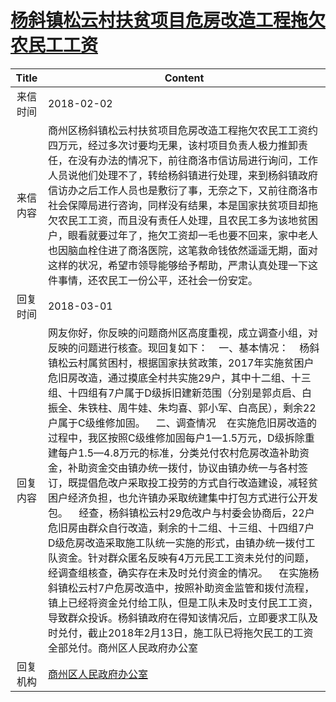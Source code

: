 # [杨斜镇松云村扶贫项目危房改造工程拖欠农民工工资](http://www.shangluo.gov.cn/zmhd/ldxxxx.jsp?urltype=leadermail.LeaderMailContentUrl&wbtreeid=1112&leadermailid=4538)

| Title |                                                                                                                                                                                                                                                                                                             Content                                                                                                                                                                                                                                                                                                              |
|:-----:|----------------------------------------------------------------------------------------------------------------------------------------------------------------------------------------------------------------------------------------------------------------------------------------------------------------------------------------------------------------------------------------------------------------------------------------------------------------------------------------------------------------------------------------------------------------------------------------------------------------------------------|
| 来信时间  | 2018-02-02                                                                                                                                                                                                                                                                                                                                                                                                                                                                                                                                                                                                                       |
| 来信内容  | 商州区杨斜镇松云村扶贫项目危房改造工程拖欠农民工工资约四万元，经过多次讨要均无果，该村项目负责人极力推卸责任，在没有办法的情况下，前往商洛市信访局进行询问，工作人员说他们处理不了，转给杨斜镇进行处理，来到杨斜镇政府信访办之后工作人员也是敷衍了事，无奈之下，又前往商洛市社会保障局进行咨询，同样没有结果，本是国家扶贫项目却拖欠农民工工资，而且没有责任人处理，且农民工多为该地贫困户，眼看就要过年了，拖欠工资却一毛也要不回来，家中老人也因脑血栓住进了商洛医院，这笔救命钱依然遥遥无期，面对这样的状况，希望市领导能够给予帮助，严肃认真处理一下这件事情，还农民工一份公平，还社会一份安定。                                                                                                                                                                                                                                                                                                                               |
| 回复时间  | 2018-03-01                                                                                                                                                                                                                                                                                                                                                                                                                                                                                                                                                                                                                       |
| 回复内容  | 网友你好，你反映的问题商州区高度重视，成立调查小组，对反映的问题进行核查。现回复如下：    一、基本情况：    杨斜镇松云村属贫困村，根据国家扶贫政策，2017年实施贫困户危旧房改造，通过摸底全村共实施29户，其中十二组、十三组、十四组有7户属于D级拆旧建新范围（分别是郭贞启、白振全、朱铁柱、周牛娃、朱均喜、郭小军、白高民），剩余22户属于C级维修加固。    二、调查情况    在实施危旧房改造的过程中，我区按照C级维修加固每户1—1.5万元，D级拆除重建每户1.5—4.8万元的标准，分类兑付农村危房改造补助资金，补助资金交由镇办统一拨付，协议由镇办统一与各村签订，既提倡危改户采取投工投劳的方式自行改造建设，减轻贫困户经济负担，也允许镇办采取统建集中打包方式进行公开发包。    经查，杨斜镇松云村29危改户与村委会协商后，22户危旧房由群众自行改造，剩余的十二组、十三组、十四组7户D级危房改造采取施工队统一实施的形式，由镇办统一拨付工队资金。针对群众匿名反映有4万元民工工资未兑付的问题，经调查组核查，确实存在未及时兑付资金的情况。    在实施杨斜镇松云村7户危房改造中，按照补助资金监管和拨付流程，镇上已经将资金兑付给工队，但是工队未及时支付民工工资，导致群众投诉。杨斜镇政府在得知该情况后，立即要求工队及时兑付，截止2018年2月13日，施工队已将拖欠民工的工资全部兑付。商州区人民政府办公室 |
| 回复机构  | [商州区人民政府办公室](../../category/agencies/商州区人民政府办公室.md)                                                                                                                                                                                                                                                                                                                                                                                                                                                                                                                                                                              |